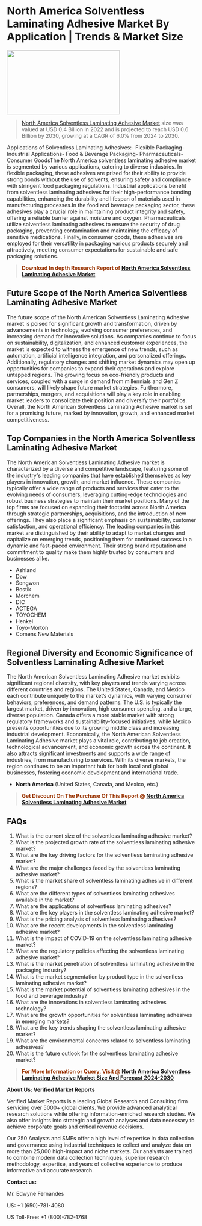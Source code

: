 <p><h1>North America Solventless Laminating Adhesive Market By Application | Trends & Market Size</h1><p><img class="aligncenter size-medium wp-image-105565" src="https://ffe5etoiles.com/wp-content/uploads/2025/01/MST7-300x171.png" alt="" width="300" height="171" /></p><blockquote><p><a href="https://www.verifiedmarketreports.com/download-sample/?rid=284376&utm_source=Github-NA&utm_medium=365" target="_blank">North America Solventless Laminating Adhesive Market</a> size was valued at USD 0.4 Billion in 2022 and is projected to reach USD 0.6 Billion by 2030, growing at a CAGR of 6.0% from 2024 to 2030.</p></blockquote>Applications of Solventless Laminating Adhesives:- Flexible Packaging- Industrial Applications- Food & Beverage Packaging- Pharmaceuticals- Consumer GoodsThe North America solventless laminating adhesive market is segmented by various applications, catering to diverse industries. In flexible packaging, these adhesives are prized for their ability to provide strong bonds without the use of solvents, ensuring safety and compliance with stringent food packaging regulations. Industrial applications benefit from solventless laminating adhesives for their high-performance bonding capabilities, enhancing the durability and lifespan of materials used in manufacturing processes.In the food and beverage packaging sector, these adhesives play a crucial role in maintaining product integrity and safety, offering a reliable barrier against moisture and oxygen. Pharmaceuticals utilize solventless laminating adhesives to ensure the security of drug packaging, preventing contamination and maintaining the efficacy of sensitive medications. Finally, in consumer goods, these adhesives are employed for their versatility in packaging various products securely and attractively, meeting consumer expectations for sustainable and safe packaging solutions.</p><blockquote><p><span style="color: #993300;"><strong>Download In depth Research Report of <a href="https://www.verifiedmarketreports.com/download-sample/?rid=284376&utm_source=Github-NA&utm_medium=365">North America Solventless Laminating Adhesive Market</a></strong></span></p></blockquote><h2>Future Scope of the North America Solventless Laminating Adhesive Market</h2><p>The future scope of the North American Solventless Laminating Adhesive market is poised for significant growth and transformation, driven by advancements in technology, evolving consumer preferences, and increasing demand for innovative solutions. As companies continue to focus on sustainability, digitalization, and enhanced customer experiences, the market is expected to witness the emergence of new trends, such as automation, artificial intelligence integration, and personalized offerings. Additionally, regulatory changes and shifting market dynamics may open up opportunities for companies to expand their operations and explore untapped regions. The growing focus on eco-friendly products and services, coupled with a surge in demand from millennials and Gen Z consumers, will likely shape future market strategies. Furthermore, partnerships, mergers, and acquisitions will play a key role in enabling market leaders to consolidate their position and diversify their portfolios. Overall, the North American Solventless Laminating Adhesive market is set for a promising future, marked by innovation, growth, and enhanced market competitiveness.</p><h2>Top Companies in the North America Solventless Laminating Adhesive Market</h2><p>The North American Solventless Laminating Adhesive market is characterized by a diverse and competitive landscape, featuring some of the industry's leading companies that have established themselves as key players in innovation, growth, and market influence. These companies typically offer a wide range of products and services that cater to the evolving needs of consumers, leveraging cutting-edge technologies and robust business strategies to maintain their market positions. Many of the top firms are focused on expanding their footprint across North America through strategic partnerships, acquisitions, and the introduction of new offerings. They also place a significant emphasis on sustainability, customer satisfaction, and operational efficiency. The leading companies in this market are distinguished by their ability to adapt to market changes and capitalize on emerging trends, positioning them for continued success in a dynamic and fast-paced environment. Their strong brand reputation and commitment to quality make them highly trusted by consumers and businesses alike.</p><p><ul><li>Ashland </li><li> Dow </li><li> Songwon </li><li> Bostik </li><li> Morchem </li><li> DIC </li><li> ACTEGA </li><li> TOYOCHEM </li><li> Henkel </li><li> Toyo-Morton </li><li> Comens New Materials</li></ul></p><h2>Regional Diversity and Economic Significance of Solventless Laminating Adhesive Market</h2><p>The North American Solventless Laminating Adhesive market exhibits significant regional diversity, with key players and trends varying across different countries and regions. The United States, Canada, and Mexico each contribute uniquely to the market’s dynamics, with varying consumer behaviors, preferences, and demand patterns. The U.S. is typically the largest market, driven by innovation, high consumer spending, and a large, diverse population. Canada offers a more stable market with strong regulatory frameworks and sustainability-focused initiatives, while Mexico presents opportunities due to its growing middle class and increasing industrial development. Economically, the North American Solventless Laminating Adhesive market plays a vital role, contributing to job creation, technological advancement, and economic growth across the continent. It also attracts significant investments and supports a wide range of industries, from manufacturing to services. With its diverse markets, the region continues to be an important hub for both local and global businesses, fostering economic development and international trade.</p><ul> <li><strong>North America</strong> (United States, Canada, and Mexico, etc.)</li></ul><blockquote><p><span style="color: #993300;"><strong>Get Discount On The Purchase Of This Report @ <a href="https://www.verifiedmarketreports.com/ask-for-discount/?rid=284376&utm_source=Github-NA&utm_medium=365">North America Solventless Laminating Adhesive Market</a></strong></span></p></blockquote><h2>FAQs</h2><p><ol> <li>What is the current size of the solventless laminating adhesive market?</div><div></li> <li>What is the projected growth rate of the solventless laminating adhesive market?</div><div></li> <li>What are the key driving factors for the solventless laminating adhesive market?</div><div></li> <li>What are the major challenges faced by the solventless laminating adhesive market?</div><div></li> <li>What is the market share of solventless laminating adhesive in different regions?</div><div></li> <li>What are the different types of solventless laminating adhesives available in the market?</div><div></li> <li>What are the applications of solventless laminating adhesives?</div><div> </li> <li>What are the key players in the solventless laminating adhesive market?</div><div></li> <li>What is the pricing analysis of solventless laminating adhesives?</div><div></li> <li>What are the recent developments in the solventless laminating adhesive market?</div><div></li> <li>What is the impact of COVID-19 on the solventless laminating adhesive market?</div><div></li> <li>What are the regulatory policies affecting the solventless laminating adhesive market?</div><div></li> <li>What is the market penetration of solventless laminating adhesive in the packaging industry?</div><div></li> <li>What is the market segmentation by product type in the solventless laminating adhesive market?</div><div></li> <li>What is the market potential of solventless laminating adhesives in the food and beverage industry?</div><div></li> <li>What are the innovations in solventless laminating adhesives technology?</div><div></li> <li>What are the growth opportunities for solventless laminating adhesives in emerging markets?</div><div></li> <li>What are the key trends shaping the solventless laminating adhesive market?</div><div></li> <li>What are the environmental concerns related to solventless laminating adhesives?</div><div></li> <li>What is the future outlook for the solventless laminating adhesive market?</div><div></li></ol></p><blockquote><p><span style="color: #993300;"><strong>For More Information or Query, Visit @ <a href="https://www.verifiedmarketreports.com/product/solventless-laminating-adhesive-market/">North America Solventless Laminating Adhesive Market Size And Forecast 2024-2030</a></strong></span></p></blockquote><p><strong>About Us: Verified Market Reports</strong></p><p>Verified Market Reports is a leading Global Research and Consulting firm servicing over 5000+ global clients. We provide advanced analytical research solutions while offering information-enriched research studies. We also offer insights into strategic and growth analyses and data necessary to achieve corporate goals and critical revenue decisions.</p><p>Our 250 Analysts and SMEs offer a high level of expertise in data collection and governance using industrial techniques to collect and analyze data on more than 25,000 high-impact and niche markets. Our analysts are trained to combine modern data collection techniques, superior research methodology, expertise, and years of collective experience to produce informative and accurate research.</p><p><strong>Contact us:</strong></p><p>Mr. Edwyne Fernandes</p><p>US: +1 (650)-781-4080</p><p>US Toll-Free: +1 (800)-782-1768</p>
